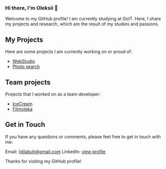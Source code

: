 ### Hi there, I'm Oleksii 👋

Welcome to my GitHub profile! I am currently studying at GoIT. Here, I share my projects and research, which are the result of my studies and passions.

## My Projects
Here are some projects I am currently working on or proud of:

* [WebStudio](https://github.com/DJlabuh/goit-markup-hw-08)
* [Photo search](https://github.com/DJlabuh/goit-js-hw-11)

## Team projects
Projects that I worked on as a team developer:
* [IceCream](https://github.com/NikitaLan/13fom_icecream)
* [Filmoteka](https://github.com/NikitaLan/Filmfix13)

## Get in Touch
If you have any questions or comments, please feel free to get in touch with me:

Email: [djlabuh@gmail.com
LinkedIn: [view profile](https://www.linkedin.com/in/oleksii-leshchenko-028a89159/)

Thanks for visiting my GitHub profile!
